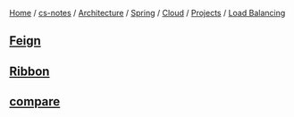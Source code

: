[Home](https://mengxianbin.github.io) /
[cs-notes](https://mengxianbin.github.io/cs-notes/site) /
[Architecture](https://mengxianbin.github.io/cs-notes/site/Architecture) /
[Spring](https://mengxianbin.github.io/cs-notes/site/Architecture/Spring) /
[Cloud](https://mengxianbin.github.io/cs-notes/site/Architecture/Spring/Cloud) /
[Projects](https://mengxianbin.github.io/cs-notes/site/Architecture/Spring/Cloud/Projects) /
[Load Balancing](https://mengxianbin.github.io/cs-notes/site/Architecture/Spring/Cloud/Projects/Load%20Balancing)

## [Feign](https://mengxianbin.github.io/cs-notes/site/Architecture/Spring/Cloud/Projects/Load%20Balancing/Feign/)

## [Ribbon](https://mengxianbin.github.io/cs-notes/site/Architecture/Spring/Cloud/Projects/Load%20Balancing/Ribbon/)

## [compare](https://mengxianbin.github.io/cs-notes/site/Architecture/Spring/Cloud/Projects/Load%20Balancing/compare)
